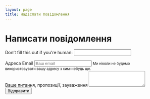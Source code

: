 ```yaml
---
layout: page
title: Надіслати повідомлення
---
```


# <i class="fas fa-pencil-alt"></i> Написати повідомлення

<form name="contact" netlify-honeypot="bot-field" data-form-output="form-output-global" data-form-type="contact" method="POST" action="thank-you" netlify>
  <p class="d-none">
    <label>Don’t fill this out if you're human: <input name="bot-field"></label>
  </p>
  <div class="form-group">
    <label for="contact-email">Адреса Email</label>
    <input id="contact-email" type="email" name="email" data-constraints="@Required @Email" aria-describedby="emailHelp" class="form-control" placeholder="Ваш email">
    <small id="emailHelp" class="form-text text-muted">Ми ніколи не будемо використовувати вашу адресу з ким-небудь ще.</small>
  </div>
  <div class="form-group">
    <label for="contact-message">Ваше питання, пропозиції, зауваження</label>
    <textarea id="contact-message" name="message" data-constraints="@Required" class="form-control" rows="3"></textarea>
  </div>
  <div class="form-group">
    <div data-netlify-recaptcha></div>
  </div>
  <button type="submit" class="btn btn-success btn-lg"><i class="far fa-envelope"></i> Відправити</button>
</form>
